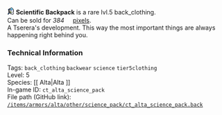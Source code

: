 ![ ](https://raw.githubusercontent.com/Ceterai/Enternia/main/items/armors/alta/other/science_pack/icon.png) **Scientific Backpack** is a rare lvl.5 back_clothing.  
Can be sold for *384* <img src="https://starbounder.org/mediawiki/images/2/21/Pixel.png" width="12" height="16"/> [pixels](https://starbounder.org/Pixel).  
A Tserera's development. This way the most important things are always happening right behind you.

### Technical Information

Tags: `back_clothing` `backwear` `science` `tier5clothing`  
Level: 5  
Species: [[ Alta|Alta ]]  
In-game ID: `ct_alta_science_pack`  
File path (GitHub link): [`/items/armors/alta/other/science_pack/ct_alta_science_pack.back`](https://github.com/Ceterai/Enternia/blob/main/items/armors/alta/other/science_pack/ct_alta_science_pack.back)
